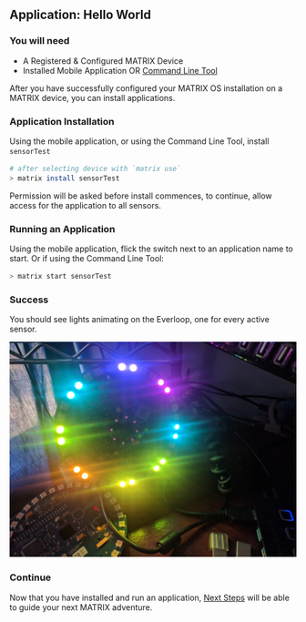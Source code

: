 ## Application: Hello World

### You will need
* A Registered & Configured MATRIX Device
* Installed Mobile Application OR [Command Line Tool](../overview/cli.md)

After you have successfully configured your MATRIX OS installation on a MATRIX device, you can install applications.

### Application Installation
Using the mobile application, or using the Command Line Tool, install `sensorTest`

```bash
# after selecting device with `matrix use`
> matrix install sensorTest
```

Permission will be asked before install commences, to continue, allow access for the application to all sensors.

### Running an Application
Using the mobile application, flick the switch next to an application name to start. Or if using the Command Line Tool:

```bash
> matrix start sensorTest
```

### Success
You should see lights animating on the Everloop, one for every active sensor.

![Sensor Test Success](../img/sensor-test.jpg)


### Continue
Now that you have installed and run an application, [Next Steps](next-steps.md) will be able to guide your next MATRIX adventure.